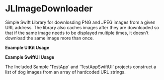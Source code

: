 # JLImageDownloader

Simple Swift Library for downlosding PNG and JPEG images from a given URL address. 
The library also caches images after they are downloaded so that if the same image needs to be displayed multiple times, it doesn't download the same image more than once. 

**Example UIKit Usage**

**Example SwiftUI Usage**

The Included Sample 'TestApp' and 'TestAppSwiftUI' projects construct a list of dog images from an array of hardcoded URL strings.


